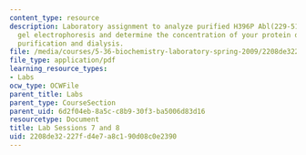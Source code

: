 ```yaml
---
content_type: resource
description: Laboratory assignment to analyze purified H396P Abl(229-511) by SDSPAGE
  gel electrophoresis and determine the concentration of your protein domain after
  purification and dialysis.
file: /media/courses/5-36-biochemistry-laboratory-spring-2009/2208de32227fd4e7a8c190d08c0e2390_ses7_8.pdf
file_type: application/pdf
learning_resource_types:
- Labs
ocw_type: OCWFile
parent_title: Labs
parent_type: CourseSection
parent_uid: 6d2f04eb-8a5c-c8b9-30f3-ba5006d83d16
resourcetype: Document
title: Lab Sessions 7 and 8
uid: 2208de32-227f-d4e7-a8c1-90d08c0e2390
---
```

